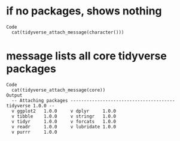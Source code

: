 # if no packages, shows nothing

    Code
      cat(tidyverse_attach_message(character()))

# message lists all core tidyverse packages

    Code
      cat(tidyverse_attach_message(core))
    Output
      -- Attaching packages --------------------------------------- tidyverse 1.0.0 --
      v ggplot2   1.0.0     v dplyr     1.0.0
      v tibble    1.0.0     v stringr   1.0.0
      v tidyr     1.0.0     v forcats   1.0.0
      v readr     1.0.0     v lubridate 1.0.0
      v purrr     1.0.0     

